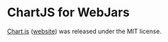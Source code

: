 # ChartJS for WebJars

[Chart.js](https://github.com/nnnick/Chart.js) ([website](http://www.chartjs.org/))
was released under the MIT license.
